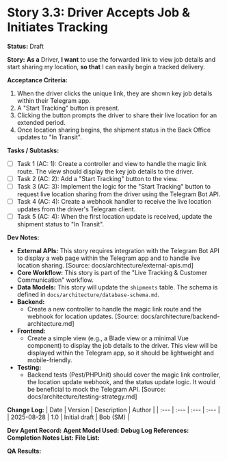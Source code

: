 # Story 3.3: Driver Accepts Job & Initiates Tracking

**Status:** Draft

**Story:**
**As a** Driver,
**I want** to use the forwarded link to view job details and start sharing my location,
**so that** I can easily begin a tracked delivery.

**Acceptance Criteria:**
1.  When the driver clicks the unique link, they are shown key job details within their Telegram app.
2.  A "Start Tracking" button is present.
3.  Clicking the button prompts the driver to share their live location for an extended period.
4.  Once location sharing begins, the shipment status in the Back Office updates to "In Transit".

**Tasks / Subtasks:**
- [ ] Task 1 (AC: 1): Create a controller and view to handle the magic link route. The view should display the key job details to the driver.
- [ ] Task 2 (AC: 2): Add a "Start Tracking" button to the view.
- [ ] Task 3 (AC: 3): Implement the logic for the "Start Tracking" button to request live location sharing from the driver using the Telegram Bot API.
- [ ] Task 4 (AC: 4): Create a webhook handler to receive the live location updates from the driver's Telegram client.
- [ ] Task 5 (AC: 4): When the first location update is received, update the shipment status to "In Transit".

**Dev Notes:**
*   **External APIs:** This story requires integration with the Telegram Bot API to display a web page within the Telegram app and to handle live location sharing. [Source: docs/architecture/external-apis.md]
*   **Core Workflow:** This story is part of the "Live Tracking & Customer Communication" workflow.
*   **Data Models:** This story will update the `shipments` table. The schema is defined in `docs/architecture/database-schema.md`.
*   **Backend:**
    *   Create a new controller to handle the magic link route and the webhook for location updates. [Source: docs/architecture/backend-architecture.md]
*   **Frontend:**
    *   Create a simple view (e.g., a Blade view or a minimal Vue component) to display the job details to the driver. This view will be displayed within the Telegram app, so it should be lightweight and mobile-friendly.
*   **Testing:**
    *   Backend tests (Pest/PHPUnit) should cover the magic link controller, the location update webhook, and the status update logic. It would be beneficial to mock the Telegram API. [Source: docs/architecture/testing-strategy.md]

**Change Log:**
| Date | Version | Description | Author |
| :--- | :--- | :--- | :--- |
| 2025-08-28 | 1.0 | Initial draft | Bob (SM) |

**Dev Agent Record:**
**Agent Model Used:**
**Debug Log References:**
**Completion Notes List:**
**File List:**

**QA Results:**